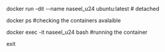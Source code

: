 docker run -dit --name naseel_u24 ubuntu:latest # detached 

docker ps #checking the containers avalaible

docker exec -it naseel_u24 bash #running the container

exit
